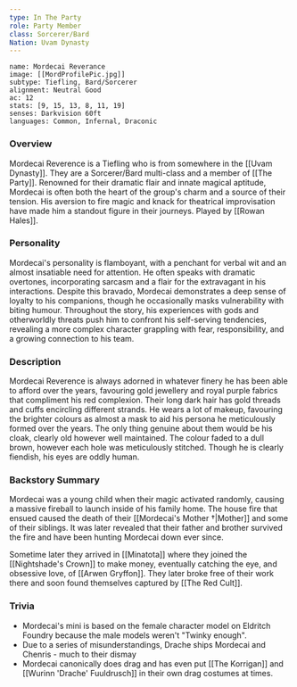 ```yaml
---
type: In The Party
role: Party Member
class: Sorcerer/Bard
Nation: Uvam Dynasty
---
```


```statblock
name: Mordecai Reverance
image: [[MordProfilePic.jpg]]
subtype: Tiefling, Bard/Sorcerer
alignment: Neutral Good 
ac: 12
stats: [9, 15, 13, 8, 11, 19]
senses: Darkvision 60ft
languages: Common, Infernal, Draconic 

```

### Overview
Mordecai Reverence is a Tiefling who is from somewhere in the [[Uvam Dynasty]]. They are a Sorcerer/Bard multi-class and a member of [[The Party]]. Renowned for their dramatic flair and innate magical aptitude, Mordecai is often both the heart of the group's charm and a source of their tension. His aversion to fire magic and knack for theatrical improvisation have made him a standout figure in their journeys. Played by [[Rowan Hales]].

### Personality
Mordecai's personality is flamboyant, with a penchant for verbal wit and an almost insatiable need for attention. He often speaks with dramatic overtones, incorporating sarcasm and a flair for the extravagant in his interactions. Despite this bravado, Mordecai demonstrates a deep sense of loyalty to his companions, though he occasionally masks vulnerability with biting humour. Throughout the story, his experiences with gods and otherworldly threats push him to confront his self-serving tendencies, revealing a more complex character grappling with fear, responsibility, and a growing connection to his team.

### Description
Mordecai Reverence is always adorned in whatever finery he has been able to afford over the years, favouring gold jewellery and royal purple fabrics that compliment his red complexion. Their long dark hair has gold threads and cuffs encircling different strands. He wears a lot of makeup, favouring the brighter colours as almost a mask to aid his persona he meticulously formed over the years. The only thing genuine about them would be his cloak, clearly old however well maintained. The colour faded to a dull brown, however each hole was meticulously stitched. Though he is clearly fiendish, his eyes are oddly human.

### Backstory Summary
Mordecai was a young child when their magic activated randomly, causing a massive fireball to launch inside of his family home. The house fire that ensued caused the death of their [[Mordecai's Mother †|Mother]] and some of their siblings. It was later revealed that their father and brother survived the fire and have been hunting Mordecai down ever since. 

Sometime later they arrived in [[Minatota]] where they joined the [[Nightshade's Crown]] to make money, eventually catching the eye, and obsessive love, of [[Arwen Gryffon]]. They later broke free of their work there and soon found themselves captured by [[The Red Cult]].

### Trivia
- Mordecai's mini is based on the female character model on Eldritch Foundry because the male models weren't "Twinky enough".
- Due to a series of misunderstandings, Drache ships Mordecai and Chenris - much to their dismay 
- Mordecai canonically does drag and has even put [[The Korrigan]] and [[Wurinn 'Drache' Fuuldrusch]] in their own drag costumes at times.